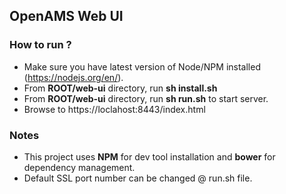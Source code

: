 ## OpenAMS Web UI


### How to run ?
 - Make sure you have latest version of Node/NPM installed (https://nodejs.org/en/).
 - From **ROOT/web-ui** directory,  run **sh install.sh**
 - From **ROOT/web-ui** directory, run **sh run.sh** to start server.
 - Browse to https://loclahost:8443/index.html

### Notes

 - This project uses **NPM** for dev tool installation and **bower** for dependency management.
 - Default SSL port number can be changed @ run.sh file.
